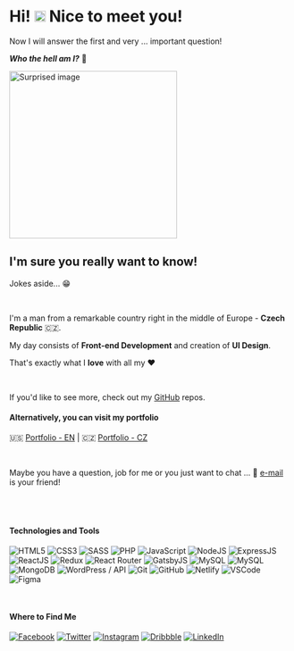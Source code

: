 # Hi! <img height="20" src="https://media.giphy.com/media/hvRJCLFzcasrR4ia7z/giphy.gif"> Nice to meet you!

Now I will answer the first and very ... important question!

**_Who the hell am I?_** :thinking:

<img height="300" src="https://media1.giphy.com/media/LwHmo9lTEkqrauffHc/giphy.gif?cid=ecf05e47moet9w478uxmfrybafrvzypuhe845cy4mfrunhdp&rid=giphy.gif&ct=g" alt="Surprised image" />

<br>

## I'm sure you really want to know!

Jokes aside... :grin:

<br>

I'm a man from a remarkable country right in the middle of Europe - **Czech Republic** :czech_republic:.

My day consists of **Front-end Development** and creation of **UI Design**.

That's exactly what I **love** with all my :heart:

<br>

If you'd like to see more, check out my [GitHub](https://github.com/devmaroy?tab=repositories) repos.

#### Alternatively, you can visit my portfolio

:us: [Portfolio - EN](https://marekmatejovic.com/) |
:czech_republic: [Portfolio - CZ](https://marekmatejovic.cz/)

<br>

Maybe you have a question, job for me or you just want to chat ... :email: [e-mail](mailto:hello@devmaroy.com) is your friend!

<br>

#

#### Technologies and Tools

<p>
  <img src="https://img.shields.io/badge/HTML5-E34F26?style=for-the-badge&logo=html5&logoColor=white" alt="HTML5" title="HTML5" />
  <img src="https://img.shields.io/badge/CSS3-1572B6?style=for-the-badge&logo=css3&logoColor=white" alt="CSS3" title="CSS3" />
  <img src="https://img.shields.io/badge/Sass-CC6699?style=for-the-badge&logo=sass&logoColor=white" alt="SASS" title="SASS" />
  <img src="https://img.shields.io/badge/PHP-777BB4?style=for-the-badge&logo=php&logoColor=white" alt="PHP" title="PHP" />
  <img src="https://img.shields.io/badge/JavaScript-F7DF1E?style=for-the-badge&logo=javascript&logoColor=black" alt="JavaScript" title="JavaScript" />
  <img src="https://img.shields.io/badge/Node.js-43853D?style=for-the-badge&logo=node-dot-js&logoColor=white" alt="NodeJS" title="NodeJS" />
  <img src="https://img.shields.io/badge/Express.js-000000?style=for-the-badge&logo=express&logoColor=white" alt="ExpressJS" title="ExpressJS" />
  <img src="https://img.shields.io/badge/React-20232A?style=for-the-badge&logo=react&logoColor=61DAFB" alt="ReactJS" title="ReactJS" />
  <img src="https://img.shields.io/badge/Redux-593D88?style=for-the-badge&logo=redux&logoColor=white" alt="Redux" title="Redux" />
  <img src="https://img.shields.io/badge/React_Router-CA4245?style=for-the-badge&logo=react-router&logoColor=white" alt="React Router" title="React Router" />
  <img src="https://img.shields.io/badge/Gatsby-663399?style=for-the-badge&logo=gatsby&logoColor=white" alt="GatsbyJS" title="GatsbyJS" />
  <img src="https://img.shields.io/badge/GraphQl-E10098?style=for-the-badge&logo=graphql&logoColor=white" alt="MySQL" title="GraphQL" />
  <img src="https://img.shields.io/badge/MySQL-00000F?style=for-the-badge&logo=mysql&logoColor=white" alt="MySQL" title="MySQL" />
  <img src="https://img.shields.io/badge/MongoDB-4EA94B?style=for-the-badge&logo=mongodb&logoColor=white" alt="MongoDB" title="MongoDB" />
  <img src="https://img.shields.io/badge/Wordpress-21759B?style=for-the-badge&logo=wordpress&logoColor=white" alt="WordPress / API" title="WordPress / API" />
  <img src="https://img.shields.io/badge/Git-F05032?style=for-the-badge&logo=git&logoColor=white" alt="Git" title="Git" />
  <img src="https://img.shields.io/badge/GitHub-100000?style=for-the-badge&logo=github&logoColor=white" alt="GitHub" title="GitHub" />
  <img src="https://img.shields.io/badge/Netlify-00C7B7?style=for-the-badge&logo=netlify&logoColor=white" alt="Netlify" title="Netlify" />
  <img src="https://img.shields.io/badge/Visual_Studio_Code-0078D4?style=for-the-badge&logo=visual%20studio%20code&logoColor=white" alt="VSCode" title="VSCode" />
  <img src="https://img.shields.io/badge/Figma-F24E1E?style=for-the-badge&logo=figma&logoColor=white" alt="Figma" title="Figma" />
</p>

<br>

#### Where to Find Me

[<img src="https://img.shields.io/badge/Facebook-1877F2?style=for-the-badge&logo=facebook&logoColor=white" alt="Facebook" title="Facebook" />](https://facebook.com/devmaroy)
[<img src="https://img.shields.io/badge/Twitter-1DA1F2?style=for-the-badge&logo=twitter&logoColor=white" alt="Twitter" title="Twitter" />](https://twitter.com/devmaroy)
[<img src="https://img.shields.io/badge/Instagram-E4405F?style=for-the-badge&logo=instagram&logoColor=white" alt="Instagram" title="Instagram" />](https://instagram.com/devmaroy)
[<img src="https://img.shields.io/badge/Dribbble-EA4C89?style=for-the-badge&logo=dribbble&logoColor=white" alt="Dribbble" title="Dribbble" />](https://dribbble.com/devmaroy)
[<img src="https://img.shields.io/badge/LinkedIn-0077B5?style=for-the-badge&logo=linkedin&logoColor=white" alt="LinkedIn" title="LinkedIn" />](https://linkedin.com/in/devmaroy)
